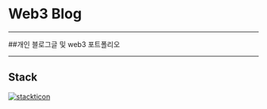 # Web3 Blog

---

##개인 블로그글 및 web3 포트폴리오

---

## Stack

[![stackticon](https://firebasestorage.googleapis.com/v0/b/stackticon-81399.appspot.com/o/images%2F1707285654441?alt=media&token=4530a28a-0961-4d76-83ab-b784f6fa0c41)](https://github.com/msdio/stackticon)
